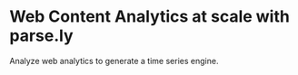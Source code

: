 # Web Content Analytics at scale with parse.ly

Analyze web analytics to generate a time series engine.
